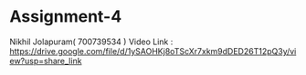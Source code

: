 # Assignment-4
Nikhil Jolapuram( 700739534 )
Video Link : https://drive.google.com/file/d/1ySAOHKj8oTScXr7xkm9dDED26T12pQ3y/view?usp=share_link
